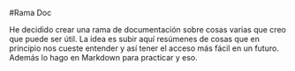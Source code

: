 #Rama Doc

He decidido crear una rama de documentación sobre cosas varias que creo que puede ser útil. La idea es subir aquí resúmenes de cosas que en principio nos cueste entender y así tener el acceso más fácil en un futuro. Además lo hago en Markdown para practicar y eso. 